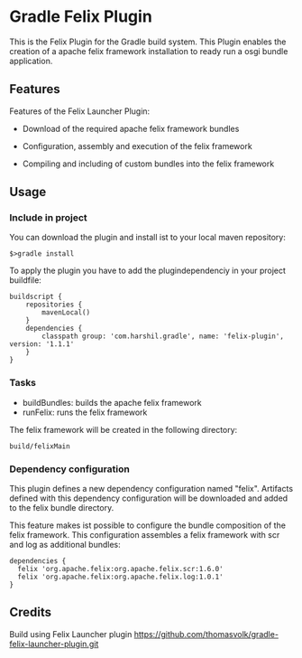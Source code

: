 Gradle Felix Plugin
============================

This is the Felix Plugin for the Gradle build system. This Plugin enables
the creation of a apache felix framework installation to ready run a osgi bundle
application.

Features
--------

Features of the Felix Launcher Plugin:

* Download of the required apache felix framework bundles

* Configuration, assembly and execution of the felix framework

* Compiling and including of custom bundles into the felix framework

Usage
-----
### Include in project ###

You can download the plugin and install ist to your local maven repository:

	$>gradle install

To apply the plugin you have to add the plugindependenciy in your project buildfile:

	buildscript {
	    repositories {
	        mavenLocal()
	    }
	    dependencies {
	        classpath group: 'com.harshil.gradle', name: 'felix-plugin', version: '1.1.1'
	    }
	}



### Tasks ###

 * buildBundles: builds the apache felix framework
 * runFelix: runs the felix framework

The felix framework will be created in the following directory:

	build/felixMain

### Dependency configuration ###

This plugin defines a new dependency configuration named "felix".
Artifacts defined with this dependency configuration will be downloaded and
added to the felix bundle directory.

This feature makes ist possible to configure the bundle composition of the
felix framework. This configuration assembles a felix framework with
scr and log as additional bundles:

	dependencies {
	  felix 'org.apache.felix:org.apache.felix.scr:1.6.0'
	  felix 'org.apache.felix:org.apache.felix.log:1.0.1'
	}

Credits
-----

Build using Felix Launcher plugin
 https://github.com/thomasvolk/gradle-felix-launcher-plugin.git
